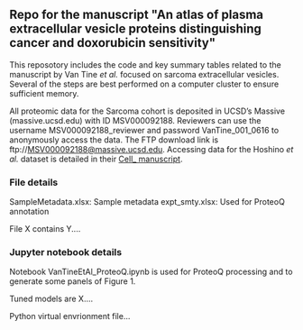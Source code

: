 ## Repo for the manuscript "An atlas of plasma extracellular vesicle proteins distinguishing cancer and doxorubicin sensitivity"

This reposotory includes the code and key summary tables related to the manuscript by Van Tine _et al._ focused on sarcoma extracellular vesicles. Several of the steps are best performed on a computer cluster to ensure sufficient memory.

All proteomic data for the Sarcoma cohort is deposited in UCSD’s Massive (massive.ucsd.edu) with ID MSV000092188. Reviewers can use the username MSV000092188_reviewer and password VanTine_001_0616 to anonymously access the data. The FTP download link is ftp://MSV000092188@massive.ucsd.edu. Accessing data for the Hoshino _et al._ dataset is detailed in their [Cell_ manuscript](https://www.sciencedirect.com/science/article/pii/S0092867420308746?via%3Dihub).

### File details
SampleMetadata.xlsx: Sample metadata
expt_smty.xlsx: Used for ProteoQ annotation

File X contains Y....

### Jupyter notebook details
Notebook VanTineEtAl_ProteoQ.ipynb is used for ProteoQ processing and to generate some panels of Figure 1.

Tuned models are X....

Python virtual envrionment file...

